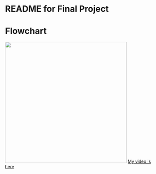 # README for Final Project
# Flowchart
<img src="FinalProjectFlowchart.jpg" height = "400" width ="400">
<a href ="https://youtu.be/DptD5mxASO8">My video is here</a>

